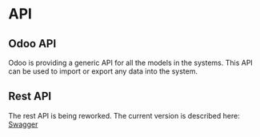 # API

## Odoo API

Odoo is providing a generic API for all the models in the systems. This API can be used to import or export
any data into the system.

## Rest API

The rest API is being reworked. The current version is described here:
[Swagger](https://app.swaggerhub.com/apis/rrkas/open-g_2_p_erp/1.0)
